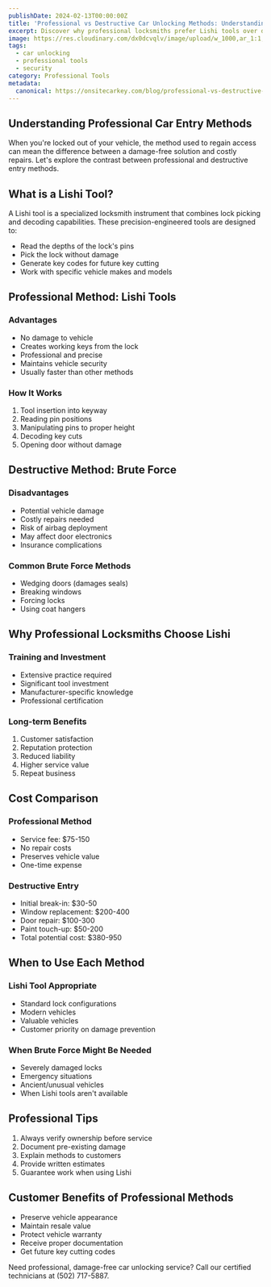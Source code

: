 ```yaml
---
publishDate: 2024-02-13T00:00:00Z
title: 'Professional vs Destructive Car Unlocking Methods: Understanding Lishi Tools'
excerpt: Discover why professional locksmiths prefer Lishi tools over destructive entry methods. Learn about this precision tool that's revolutionized the automotive locksmith industry.
image: https://res.cloudinary.com/dx0dcvqlv/image/upload/w_1000,ar_1:1,c_fill,g_auto,e_art:hokusai/v1739292819/pexels-my-car-key-hero-592675237-17124737_ppvivm.jpg
tags:
  - car unlocking
  - professional tools
  - security
category: Professional Tools
metadata:
  canonical: https://onsitecarkey.com/blog/professional-vs-destructive-car-unlocking-methods
---
```


## Understanding Professional Car Entry Methods

When you're locked out of your vehicle, the method used to regain access can mean the difference between a damage-free solution and costly repairs. Let's explore the contrast between professional and destructive entry methods.

## What is a Lishi Tool?

A Lishi tool is a specialized locksmith instrument that combines lock picking and decoding capabilities. These precision-engineered tools are designed to:

- Read the depths of the lock's pins
- Pick the lock without damage
- Generate key codes for future key cutting
- Work with specific vehicle makes and models

## Professional Method: Lishi Tools

### Advantages

- No damage to vehicle
- Creates working keys from the lock
- Professional and precise
- Maintains vehicle security
- Usually faster than other methods

### How It Works

1. Tool insertion into keyway
2. Reading pin positions
3. Manipulating pins to proper height
4. Decoding key cuts
5. Opening door without damage

## Destructive Method: Brute Force

### Disadvantages

- Potential vehicle damage
- Costly repairs needed
- Risk of airbag deployment
- May affect door electronics
- Insurance complications

### Common Brute Force Methods

- Wedging doors (damages seals)
- Breaking windows
- Forcing locks
- Using coat hangers

## Why Professional Locksmiths Choose Lishi

### Training and Investment

- Extensive practice required
- Significant tool investment
- Manufacturer-specific knowledge
- Professional certification

### Long-term Benefits

1. Customer satisfaction
2. Reputation protection
3. Reduced liability
4. Higher service value
5. Repeat business

## Cost Comparison

### Professional Method

- Service fee: $75-150
- No repair costs
- Preserves vehicle value
- One-time expense

### Destructive Entry

- Initial break-in: $30-50
- Window replacement: $200-400
- Door repair: $100-300
- Paint touch-up: $50-200
- Total potential cost: $380-950

## When to Use Each Method

### Lishi Tool Appropriate

- Standard lock configurations
- Modern vehicles
- Valuable vehicles
- Customer priority on damage prevention

### When Brute Force Might Be Needed

- Severely damaged locks
- Emergency situations
- Ancient/unusual vehicles
- When Lishi tools aren't available

## Professional Tips

1. Always verify ownership before service
2. Document pre-existing damage
3. Explain methods to customers
4. Provide written estimates
5. Guarantee work when using Lishi

## Customer Benefits of Professional Methods

- Preserve vehicle appearance
- Maintain resale value
- Protect vehicle warranty
- Receive proper documentation
- Get future key cutting codes

Need professional, damage-free car unlocking service? Call our certified technicians at (502) 717-5887.
